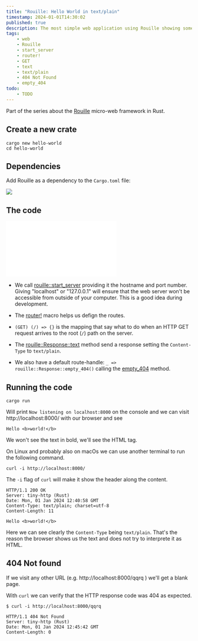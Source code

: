 ```yaml
---
title: "Rouille: Hello World in text/plain"
timestamp: 2024-01-01T14:30:02
published: true
description: The most simple web application using Rouille showing some plain text message but also returning 404 Not Found when necessary.
tags:
    - web
    - Rouille
    - start_server
    - router!
    - GET
    - text
    - text/plain
    - 404 Not Found
    - empty_404
todo:
    - TODO
---
```


Part of the series about the [Rouille](/rouille) micro-web framework in Rust.


## Create a new crate

```
cargo new hello-world
cd hello-world
```

## Dependencies

Add Rouille as a dependency to the `Cargo.toml` file:

![](examples/rouille/hello-world-text/Cargo.toml)

## The code

![](examples/rouille/hello-world-text/src/main.rs)


* We call [rouille::start_server](https://docs.rs/rouille/latest/rouille/fn.start_server.html) providing it the hostname and port number. Giving "localhost" or "127.0.0.1" will ensure that the web server won't be accessible from outside of your computer. This is a good idea during development.

* The [router!](https://docs.rs/rouille/latest/rouille/macro.router.html) macro helps us defign the routes.

* `(GET) (/) => {}`  is the mapping that say what to do when an HTTP GET request arrives to the root (`/`) path on the server.

* The [rouille::Response::text](https://docs.rs/rouille/latest/rouille/struct.Response.html#method.text) method send a response setting the `Content-Type` to `text/plain`.

* We also have a default route-handle: `_ => rouille::Response::empty_404()`  calling the [empty_404](https://docs.rs/rouille/latest/rouille/struct.Response.html#method.empty_404) method.

## Running the code

```
cargo run
```

Will print `Now listening on localhost:8000` on the console and we can visit http://localhost:8000/ with our browser and see

`Hello <b>world!</b>`

We won't see the text in bold, we'll see the HTML tag.


On Linux and probably also on macOs we can use another terminal to run the following command.


```
curl -i http://localhost:8000/
```

The `-i` flag of `curl` will make it show the header along the content.

```
HTTP/1.1 200 OK
Server: tiny-http (Rust)
Date: Mon, 01 Jan 2024 12:40:58 GMT
Content-Type: text/plain; charset=utf-8
Content-Length: 11

Hello <b>world!</b>
```

Here we can see clearly the `Content-Type` being `text/plain`. That's the reason the browser shows us the text and does not try to interprete it as HTML.

## 404 Not found

If we visit any other URL (e.g. http://localhost:8000/qqrq ) we'll get a blank page.

With `curl` we can verify that the HTTP response code was 404 as expected.

```
$ curl -i http://localhost:8000/qqrq
```

```
HTTP/1.1 404 Not Found
Server: tiny-http (Rust)
Date: Mon, 01 Jan 2024 12:45:42 GMT
Content-Length: 0
```


